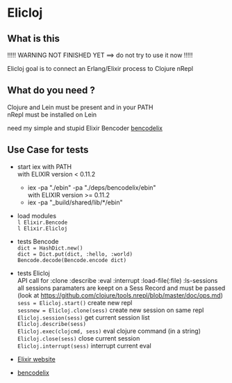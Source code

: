 # Elicloj  

## What is this  

!!!!! WARNING NOT FINISHED YET ==> do not try to use it now  !!!!!    


Elicloj goal is to connect an Erlang/Elixir process to Clojure nRepl  

## What do you need ?   
Clojure and Lein must be present and in your PATH  
nRepl must be installed  on Lein 

need my simple and stupid Elixir Bencoder [bencodelix](https://github.com/nodrygo/bencodelix)  


## Use Case for tests  

  * start iex with PATH  
    with ELIXIR version < 0.11.2
       - iex  -pa "./ebin" -pa "./deps/bencodelix/ebin"  
    with ELIXIR version >= 0.11.2
       - iex -pa "_build/shared/lib/*/ebin"

  * load modules  
    `l Elixir.Bencode`   
    `l Elixir.Elicloj`   

  * tests Bencode  
    `dict = HashDict.new()`  
    `dict = Dict.put(dict, :hello, :world)`  
    `Bencode.decode(Bencode.encode dict)`  

  * tests Elicloj   
    API call  for  :clone :describe :eval  :interrupt   :load-file(:file)  :ls-sessions  
    all sessions paramaters are keept on a Sess Record and must be passed 
    (look at https://github.com/clojure/tools.nrepl/blob/master/doc/ops.md)  
     `sess = Elicloj.start()`                  create new repl  
     `sessnew = Elicloj.clone(sess)`    create new session on same repl  
     `Elicloj.session(sess)`                   get current session list  
     `Elicloj.describe(sess)`  
     `Elicloj.exec(clojcmd, sess)`         eval clojure command (in a string)  
     `Elicloj.close(sess)`                       close current session  
     `Elicloj.interrupt(sess)`                 interrupt current eval  


* [Elixir website](http://elixir-lang.org/)  
* [bencodelix](https://github.com/nodrygo/bencodelix)  
